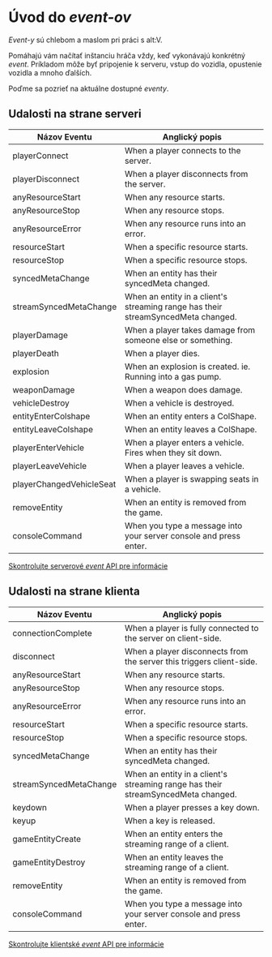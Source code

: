 # Úvod do *event-ov*

*Event-y* sú chlebom a maslom pri práci s alt:V.

Pomáhajú vám načítať inštanciu hráča vždy, keď vykonávajú konkrétný *event*. Príkladom môže byť pripojenie k serveru, vstup do vozidla, opustenie vozidla a mnoho ďalších.

Poďme sa pozrieť na aktuálne dostupné *eventy*.

## Udalosti na strane serveri

| Názov Eventu             | Anglický popis                                               |
| ------------------------ | ------------------------------------------------------------ |
| playerConnect            | When a player connects to the server.                        |
| playerDisconnect         | When a player disconnects from the server.                   |
| anyResourceStart         | When any resource starts.                                    |
| anyResourceStop          | When any resource stops.                                     |
| anyResourceError         | When any resource runs into an error.                        |
| resourceStart            | When a specific resource starts.                             |
| resourceStop             | When a specific resource stops.                              |
| syncedMetaChange         | When an entity has their syncedMeta changed.                 |
| streamSyncedMetaChange   | When an entity in a client's streaming range has their streamSyncedMeta changed. |
| playerDamage             | When a player takes damage from someone else or something.   |
| playerDeath              | When a player dies.                                          |
| explosion                | When an explosion is created. ie. Running into a gas pump.   |
| weaponDamage             | When a weapon does damage.                                   |
| vehicleDestroy           | When a vehicle is destroyed.                                 |
| entityEnterColshape      | When an entity enters a ColShape.                            |
| entityLeaveColshape      | When an entity leaves a ColShape.                            |
| playerEnterVehicle       | When a player enters a vehicle. Fires when they sit down.    |
| playerLeaveVehicle       | When a player leaves a vehicle.                              |
| playerChangedVehicleSeat | When a player is swapping seats in a vehicle.                |
| removeEntity             | When an entity is removed from the game.                     |
| consoleCommand           | When you type a message into your server console and press enter. |

[Skontrolujte serverové *event* API pre informácie](https://altmp.github.io/altv-typings/modules/_alt_server_.html#on)

## Udalosti na strane klienta

| Názov Eventu           | Anglický popis                                               |
| ---------------------- | ------------------------------------------------------------ |
| connectionComplete     | When a player is fully connected to the server on client-side. |
| disconnect             | When a player disconnects from the server this triggers client-side. |
| anyResourceStart       | When any resource starts.                                    |
| anyResourceStop        | When any resource stops.                                     |
| anyResourceError       | When any resource runs into an error.                        |
| resourceStart          | When a specific resource starts.                             |
| resourceStop           | When a specific resource stops.                              |
| syncedMetaChange       | When an entity has their syncedMeta changed.                 |
| streamSyncedMetaChange | When an entity in a client's streaming range has their streamSyncedMeta changed. |
| keydown                | When a player presses a key down.                            |
| keyup                  | When a key is released.                                      |
| gameEntityCreate       | When an entity enters the streaming range of a client.       |
| gameEntityDestroy      | When an entity leaves the streaming range of a client.       |
| removeEntity           | When an entity is removed from the game.                     |
| consoleCommand         | When you type a message into your server console and press enter. |

[Skontrolujte klientské *event* API pre informácie](https://altmp.github.io/altv-typings/modules/_alt_client_.html#on)